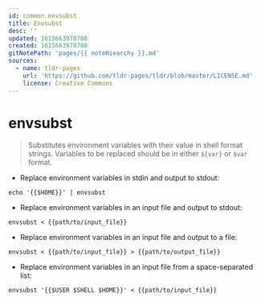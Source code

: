 ```yaml
---
id: common.envsubst
title: Envsubst
desc: ''
updated: 1615663978708
created: 1615663978708
gitNotePath: 'pages/{{ noteHiearchy }}.md'
sources:
  - name: tldr-pages
    url: 'https://github.com/tldr-pages/tldr/blob/master/LICENSE.md'
    license: Creative Commons
---
```

# envsubst

> Substitutes environment variables with their value in shell format strings.
> Variables to be replaced should be in either `${var}` or `$var` format.

- Replace environment variables in stdin and output to stdout:

`echo '{{$HOME}}' | envsubst`

- Replace environment variables in an input file and output to stdout:

`envsubst < {{path/to/input_file}}`

- Replace environment variables in an input file and output to a file:

`envsubst < {{path/to/input_file}} > {{path/to/output_file}}`

- Replace environment variables in an input file from a space-separated list:

`envsubst '{{$USER $SHELL $HOME}}' < {{path/to/input_file}}`

